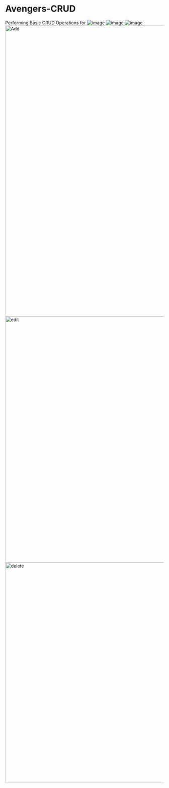 # Avengers-CRUD
Performing Basic CRUD Operations for 
![image](https://user-images.githubusercontent.com/65899308/224239865-b9010fa7-bc97-4a1a-8b20-ebbbb7584fd8.png)
![image](https://user-images.githubusercontent.com/65899308/224240325-d708d217-9429-48f7-b6a9-dd58a0422716.png)
![image](https://user-images.githubusercontent.com/65899308/224240609-f66e760f-e19f-4e5b-8d47-659a05430c14.png)
<img width="925" alt="Add" src="https://user-images.githubusercontent.com/65899308/224241075-fccc2250-0498-4db6-be0a-bb8d647db936.png">
<img width="783" alt="edit" src="https://user-images.githubusercontent.com/65899308/224241344-9d92a1a2-6257-414f-b873-50c3de8ef59c.png">
<img width="701" alt="delete" src="https://user-images.githubusercontent.com/65899308/224241656-4c54b069-58ff-4e8b-be46-97ac372fc2ba.png">



